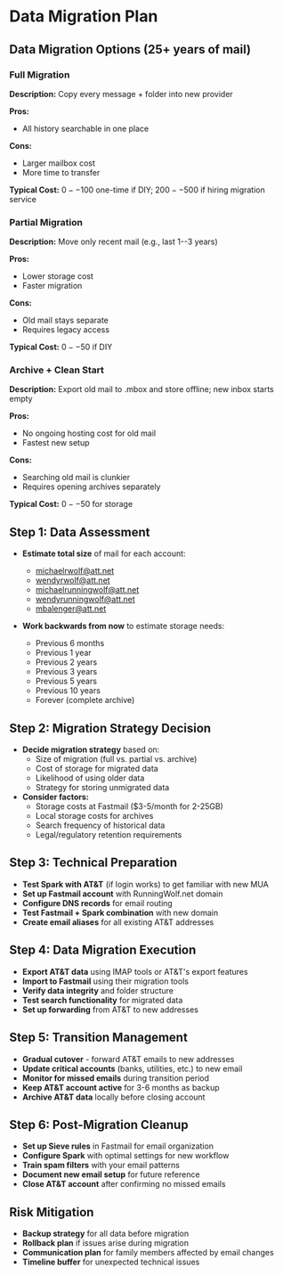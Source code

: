 # Data Migration Plan

## Data Migration Options (25+ years of mail)

### Full Migration

**Description:** Copy every message + folder into new provider

**Pros:**
- All history searchable in one place

**Cons:**
- Larger mailbox cost
- More time to transfer

**Typical Cost:** $0--$100 one-time if DIY; $200--$500 if hiring migration service

### Partial Migration

**Description:** Move only recent mail (e.g., last 1--3 years)

**Pros:**
- Lower storage cost
- Faster migration

**Cons:**
- Old mail stays separate
- Requires legacy access

**Typical Cost:** $0--$50 if DIY

### Archive + Clean Start

**Description:** Export old mail to .mbox and store offline; new inbox starts empty

**Pros:**
- No ongoing hosting cost for old mail
- Fastest new setup

**Cons:**
- Searching old mail is clunkier
- Requires opening archives separately

**Typical Cost:** $0--$50 for storage

## Step 1: Data Assessment

- **Estimate total size** of mail for each account:
  - <michaelrwolf@att.net>
  - <wendyrwolf@att.net>  
  - <michaelrunningwolf@att.net>
  - <wendyrunningwolf@att.net>
  - <mbalenger@att.net>

- **Work backwards from now** to estimate storage needs:
  - Previous 6 months
  - Previous 1 year
  - Previous 2 years
  - Previous 3 years
  - Previous 5 years
  - Previous 10 years
  - Forever (complete archive)

## Step 2: Migration Strategy Decision

- **Decide migration strategy** based on:
  - Size of migration (full vs. partial vs. archive)
  - Cost of storage for migrated data
  - Likelihood of using older data
  - Strategy for storing unmigrated data
- **Consider factors:**
  - Storage costs at Fastmail ($3-5/month for 2-25GB)
  - Local storage costs for archives
  - Search frequency of historical data
  - Legal/regulatory retention requirements

## Step 3: Technical Preparation

- **Test Spark with AT&T** (if login works) to get familiar with new MUA
- **Set up Fastmail account** with RunningWolf.net domain
- **Configure DNS records** for email routing
- **Test Fastmail + Spark combination** with new domain
- **Create email aliases** for all existing AT&T addresses

## Step 4: Data Migration Execution

- **Export AT&T data** using IMAP tools or AT&T's export features
- **Import to Fastmail** using their migration tools
- **Verify data integrity** and folder structure
- **Test search functionality** for migrated data
- **Set up forwarding** from AT&T to new addresses

## Step 5: Transition Management

- **Gradual cutover** - forward AT&T emails to new addresses
- **Update critical accounts** (banks, utilities, etc.) to new email
- **Monitor for missed emails** during transition period
- **Keep AT&T account active** for 3-6 months as backup
- **Archive AT&T data** locally before closing account

## Step 6: Post-Migration Cleanup

- **Set up Sieve rules** in Fastmail for email organization
- **Configure Spark** with optimal settings for new workflow
- **Train spam filters** with your email patterns
- **Document new email setup** for future reference
- **Close AT&T account** after confirming no missed emails

## Risk Mitigation

- **Backup strategy** for all data before migration
- **Rollback plan** if issues arise during migration
- **Communication plan** for family members affected by email changes
- **Timeline buffer** for unexpected technical issues
